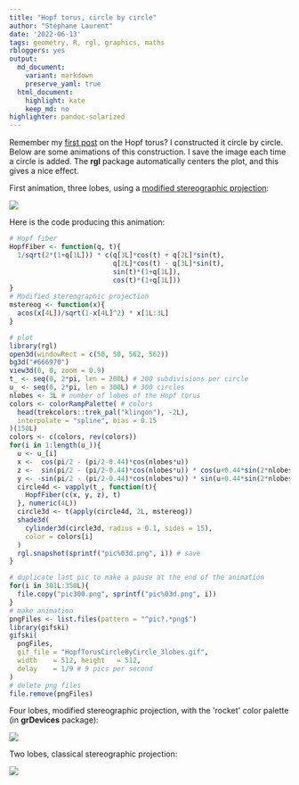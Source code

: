 ```yaml
---
title: "Hopf torus, circle by circle"
author: "Stéphane Laurent"
date: '2022-06-13'
tags: geometry, R, rgl, graphics, maths
rbloggers: yes
output:
  md_document:
    variant: markdown
    preserve_yaml: true
  html_document:
    highlight: kate
    keep_md: no
highlighter: pandoc-solarized
---
```


Remember my [first
post](https://laustep.github.io/stlahblog/posts/HopfTorus_3over3.html)
on the Hopf torus? I constructed it circle by circle. Below are some
animations of this construction. I save the image each time a circle is
added. The **rgl** package automatically centers the plot, and this
gives a nice effect.

First animation, three lobes, using a [modified stereographic
projection](https://laustep.github.io/stlahblog/posts/ModifiedStereographicProjection.html):

![](./figures/HopfTorusCircleByCircle_3lobes.gif)

Here is the code producing this animation:

``` {.r .numberLines}
# Hopf fiber
HopfFiber <- function(q, t){ 
  1/sqrt(2*(1+q[1L])) * c(q[3L]*cos(t) + q[2L]*sin(t),
                          q[2L]*cos(t) - q[3L]*sin(t),
                          sin(t)*(1+q[1L]),
                          cos(t)*(1+q[1L])) 
}
# Modified stereographic projection
mstereog <- function(x){
  acos(x[4L])/sqrt(1-x[4L]^2) * x[1L:3L]
}

# plot
library(rgl)
open3d(windowRect = c(50, 50, 562, 562))
bg3d("#666970")
view3d(0, 0, zoom = 0.9)
t_ <- seq(0, 2*pi, len = 200L) # 200 subdivisions per circle
u_ <- seq(0, 2*pi, len = 300L) # 300 circles
nlobes <- 3L # number of lobes of the Hopf torus
colors <- colorRampPalette( # colors
  head(trekcolors::trek_pal("klingon"), -2L),
  interpolate = "spline", bias = 0.15
)(150L)
colors <- c(colors, rev(colors))
for(i in 1:length(u_)){
  u <- u_[i]
  x <-  cos(pi/2 - (pi/2-0.44)*cos(nlobes*u))
  z <-  sin(pi/2 - (pi/2-0.44)*cos(nlobes*u)) * cos(u+0.44*sin(2*nlobes))
  y <- -sin(pi/2 - (pi/2-0.44)*cos(nlobes*u)) * sin(u+0.44*sin(2*nlobes))
  circle4d <- vapply(t_, function(t){
    HopfFiber(c(x, y, z), t)  
  }, numeric(4L))
  circle3d <- t(apply(circle4d, 2L, mstereog))
  shade3d(
    cylinder3d(circle3d, radius = 0.1, sides = 15), 
    color = colors[i]
  )
  rgl.snapshot(sprintf("pic%03d.png", i)) # save
}

# duplicate last pic to make a pause at the end of the animation
for(i in 301L:350L){
  file.copy("pic300.png", sprintf("pic%03d.png", i))
}
# make animation
pngFiles <- list.files(pattern = "^pic?.*png$")
library(gifski)
gifski(
  pngFiles,
  gif_file = "HopfTorusCircleByCircle_3lobes.gif",
  width    = 512, height   = 512,
  delay    = 1/9 # 9 pics per second
)
# delete png files
file.remove(pngFiles)
```

Four lobes, modified stereographic projection, with the 'rocket' color
palette (in **grDevices** package):

![](./figures/HopfTorusCircleByCircle_4lobes.gif)

Two lobes, classical stereographic projection:

![](./figures/HopfTorusCircleByCircle_2lobes.gif)
